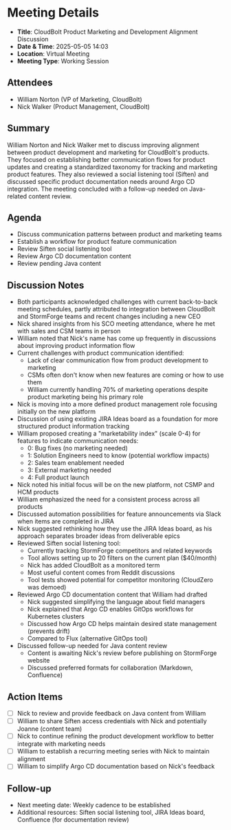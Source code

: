 # Meeting Details
- **Title**: CloudBolt Product Marketing and Development Alignment Discussion
- **Date & Time**: 2025-05-05 14:03
- **Location**: Virtual Meeting
- **Meeting Type**: Working Session

## Attendees
- William Norton (VP of Marketing, CloudBolt)
- Nick Walker (Product Management, CloudBolt)

## Summary
William Norton and Nick Walker met to discuss improving alignment between product development and marketing for CloudBolt's products. They focused on establishing better communication flows for product updates and creating a standardized taxonomy for tracking and marketing product features. They also reviewed a social listening tool (Siften) and discussed specific product documentation needs around Argo CD integration. The meeting concluded with a follow-up needed on Java-related content review.

## Agenda
- Discuss communication patterns between product and marketing teams
- Establish a workflow for product feature communication
- Review Siften social listening tool
- Review Argo CD documentation content
- Review pending Java content

## Discussion Notes
- Both participants acknowledged challenges with current back-to-back meeting schedules, partly attributed to integration between CloudBolt and StormForge teams and recent changes including a new CEO
- Nick shared insights from his SCO meeting attendance, where he met with sales and CSM teams in person
- William noted that Nick's name has come up frequently in discussions about improving product information flow
- Current challenges with product communication identified:
    - Lack of clear communication flow from product development to marketing
    - CSMs often don't know when new features are coming or how to use them
    - William currently handling 70% of marketing operations despite product marketing being his primary role
- Nick is moving into a more defined product management role focusing initially on the new platform
- Discussion of using existing JIRA Ideas board as a foundation for more structured product information tracking
- William proposed creating a "marketability index" (scale 0-4) for features to indicate communication needs:
    - 0: Bug fixes (no marketing needed)
    - 1: Solution Engineers need to know (potential workflow impacts)
    - 2: Sales team enablement needed
    - 3: External marketing needed
    - 4: Full product launch
- Nick noted his initial focus will be on the new platform, not CSMP and HCM products
- William emphasized the need for a consistent process across all products
- Discussed automation possibilities for feature announcements via Slack when items are completed in JIRA
- Nick suggested rethinking how they use the JIRA Ideas board, as his approach separates broader ideas from deliverable epics
- Reviewed Siften social listening tool:
    - Currently tracking StormForge competitors and related keywords
    - Tool allows setting up to 20 filters on the current plan ($40/month)
    - Nick has added CloudBolt as a monitored term
    - Most useful content comes from Reddit discussions
    - Tool tests showed potential for competitor monitoring (CloudZero was demoed)
- Reviewed Argo CD documentation content that William had drafted
    - Nick suggested simplifying the language about field managers
    - Nick explained that Argo CD enables GitOps workflows for Kubernetes clusters
    - Discussed how Argo CD helps maintain desired state management (prevents drift)
    - Compared to Flux (alternative GitOps tool)
- Discussed follow-up needed for Java content review
    - Content is awaiting Nick's review before publishing on StormForge website
    - Discussed preferred formats for collaboration (Markdown, Confluence)

## Action Items
- [ ] Nick to review and provide feedback on Java content from William
- [ ] William to share Siften access credentials with Nick and potentially Joanne (content team)
- [ ] Nick to continue refining the product development workflow to better integrate with marketing needs
- [ ] William to establish a recurring meeting series with Nick to maintain alignment
- [ ] William to simplify Argo CD documentation based on Nick's feedback

## Follow-up

- Next meeting date: Weekly cadence to be established
- Additional resources: Siften social listening tool, JIRA Ideas board, Confluence (for documentation review)